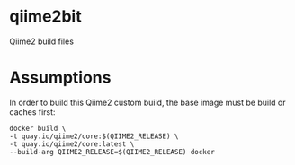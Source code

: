 # qiime2bit
Qiime2 build files

# Assumptions
In order to build this Qiime2 custom build, the base image must be build or caches first:
```
docker build \
-t quay.io/qiime2/core:$(QIIME2_RELEASE) \
-t quay.io/qiime2/core:latest \
--build-arg QIIME2_RELEASE=$(QIIME2_RELEASE) docker
```
